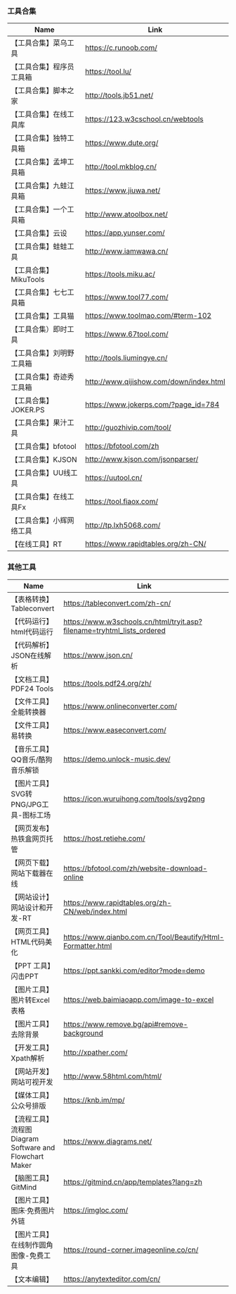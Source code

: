 ### 工具合集

| Name            | Link                                    |
|-----------------|-----------------------------------------|
| 【工具合集】菜乌工具      | https://c.runoob.com/                   |
| 【工具合集】程序员工具箱    | https://tool.lu/                        |
| 【工具合集】脚本之家      | http://tools.jb51.net/                  |
| 【工具合集】在线工具库     | https://123.w3cschool.cn/webtools       |
| 【工具合集】独特工具箱     | https://www.dute.org/                   |
| 【工具合集】孟坤工具箱     | http://tool.mkblog.cn/                  |
| 【工具合集】九蛙江具箱     | https://www.jiuwa.net/                  |
| 【工具合集】一个工具箱     | http://www.atoolbox.net/                |
| 【工具合集】云设        | https://app.yunser.com/                 |
| 【工具合集】蛙蛙工具      | http://www.iamwawa.cn/                  |
| 【工具合集】MikuTools | https://tools.miku.ac/                  |
| 【工具合集】七七工具箱     | https://www.tool77.com/                 |
| 【工具合集】工具猫       | https://www.toolmao.com/#term-102       |
| 【工具合集）即时工具      | https://www.67tool.com/                 |
| 【工具合集】刘明野工具箱    | http://tools.liumingye.cn/              |
| 【工具合集】奇迹秀工具箱    | http://www.qijishow.com/down/index.html |
| 【工具合集】JOKER.PS  | https://www.jokerps.com/?page_id=784    |
| 【工具合集】果汁工具      | http://guozhivip.com/tool/              |
| 【工具合集】bfotool   | https://bfotool.com/zh                  |
| 【工具合集】KJSON     | http://www.kjson.com/jsonparser/        |
| 【工具合集】UU线工具     | https://uutool.cn/                      |
| 【工具合集】在线工具Fx    | https://tool.fiaox.com/                 |
| 【工具合集】小辉网络工具    | http://tp.lxh5068.com/                  |
| 【在线工具】RT        | https://www.rapidtables.org/zh-CN/      |


### 其他工具

| Name                                          | Link                                                                   |
|-----------------------------------------------|------------------------------------------------------------------------|
| 【表格转换】Tableconvert                            | https://tableconvert.com/zh-cn/                                        |
| 【代码运行】html代码运行                                | https://www.w3schools.cn/html/tryit.asp?filename=tryhtml_lists_ordered |
| 【代码解析】JSON在线解析                                | https://www.json.cn/                                                   |
| 【文档工具】PDF24 Tools                             | https://tools.pdf24.org/zh/                                            |
| 【文件工具】全能转换器                                   | https://www.onlineconverter.com/                                       |
| 【文件工具】易转换                                     | https://www.easeconvert.com/                                           |
| 【音乐工具】QQ音乐/酷狗音乐解锁                             | https://demo.unlock-music.dev/                                         |
| 【图片工具】SVG转PNG/JPG工具-图标工场                      | https://icon.wuruihong.com/tools/svg2png                               |
| 【网页发布】热铁盒网页托管                                 | https://host.retiehe.com/                                              |
| 【网页下载】网站下载器在线                                 | https://bfotool.com/zh/website-download-online                         |
| 【网站设计】网站设计和开发-RT                              | https://www.rapidtables.org/zh-CN/web/index.html                       |
| 【网页工具】HTML代码美化                                | https://www.qianbo.com.cn/Tool/Beautify/Html-Formatter.html            |
| 【PPT 工具】闪击PPT                                 | https://ppt.sankki.com/editor?mode=demo                                |
| 【图片工具】图片转Excel表格                              | https://web.baimiaoapp.com/image-to-excel                              |
| 【图片工具】去除背景                                    | https://www.remove.bg/api#remove-background                            |
| 【开发工具】Xpath解析                                 | http://xpather.com/                                                    |
| 【网站开发】网站可视开发                                  | http://www.58html.com/html/                                            |
| 【媒体工具】公众号排版                                   | https://knb.im/mp/                                                     |
| 【流程工具】流程图Diagram Software and Flowchart Maker | https://www.diagrams.net/                                              |
| 【脑图工具】GitMind                                 | https://gitmind.cn/app/templates?lang=zh                               |
| 【图片工具】图床·免费图片外链                               | https://imgloc.com/                                                    |
| 【图片工具】在线制作圆角图像-免费工具                           | https://round-corner.imageonline.co/cn/                                |
|【文本编辑】|https://anytexteditor.com/cn/|


